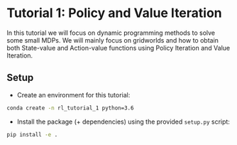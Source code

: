 # Tutorial 1: Policy and Value Iteration

In this tutorial we will focus on dynamic programming methods
to solve some small MDPs. We will mainly focus on gridworlds
and how to obtain both State-value and Action-value functions
using Policy Iteration and Value Iteration.

## Setup

* Create an environment for this tutorial:

```bash
conda create -n rl_tutorial_1 python=3.6
```

* Install the package (+ dependencies) using the
  provided `setup.py` script:

```bash
pip install -e .
```

